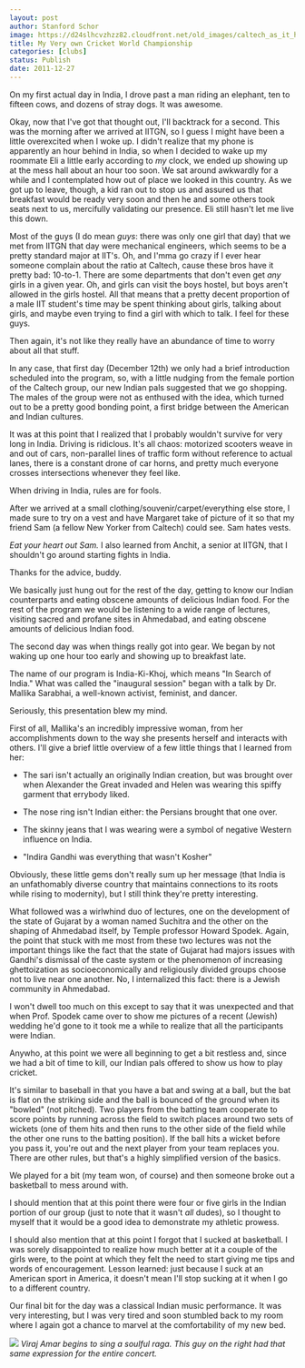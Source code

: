 ```yaml
---
layout: post
author: Stanford Schor
image: https://d24slhcvzhzz82.cloudfront.net/old_images/caltech_as_it_happens/6a0105349b8251970b015438a11972970c.jpg
title: My Very own Cricket World Championship 
categories: [clubs]
status: Publish
date: 2011-12-27
---
```


 On my first actual day in India, I drove past a man riding an  elephant, ten to fifteen cows, and dozens of stray dogs. It was awesome.

 Okay, now that I've got that thought out, I'll backtrack for a  second. This was the morning after we arrived at IITGN, so I guess I  might have been a little overexcited when I woke up. I didn't realize  that my phone is apparently an hour behind in India, so when I decided  to wake up my roommate Eli a little early according to *my* clock, we ended up showing up at the mess hall about an hour too soon.  We sat around awkwardly for a while and I contemplated how out of place  we looked in this country. As we got up to leave, though, a kid ran out  to stop us and assured us that breakfast would be ready very soon and  then he and some others took seats next to us, mercifully validating our  presence. Eli still hasn't let me live this down.

 Most of the guys (I do mean *guys*: there was only one  girl that day) that we met from IITGN that day were mechanical  engineers, which seems to be a pretty standard major at IIT's. Oh, and  I'mma go crazy if I ever hear someone complain about the ratio at  Caltech, cause these bros have it pretty bad: 10-to-1. There are some  departments that don't even get *any* girls in a given year. Oh,  and girls can visit the boys hostel, but boys aren't allowed in the  girls hostel. All that means that a pretty decent proportion of a male  IIT student's time may be spent thinking about girls, talking about  girls, and maybe even trying to find a girl with which to talk. I feel  for these guys.

 Then again, it's not like they really have an abundance of time to worry about all that stuff.

 In any case, that first day (December 12th) we only had a brief  introduction scheduled into the program, so, with a little nudging from  the female portion of the Caltech group, our new Indian pals suggested  that we go shopping. The males of the group were not as enthused with  the idea, which turned out to be a pretty good bonding point, a first  bridge between the American and Indian cultures.

 It was at this point that I realized that I probably wouldn't  survive for very long in India. Driving is ridiclous. It's all chaos:  motorized scooters weave in and out of cars, non-parallel lines of  traffic form without reference to actual lanes, there is a constant  drone of car horns, and pretty much everyone crosses intersections  whenever they feel like.

 When driving in India, rules are for fools.

 After we arrived at a small clothing/souvenir/carpet/everything  else store, I made sure to try on a vest and have Margaret take of  picture of it so that my friend Sam (a fellow New Yorker from Caltech)  could see. Sam hates vests.

 *Eat your heart out Sam.*
 I also learned from Anchit, a senior at IITGN, that I shouldn't go around starting fights in India.

 Thanks for the advice, buddy.

 We basically just hung out for the rest of the day, getting to  know our Indian counterparts and eating obscene amounts of delicious  Indian food. For the rest of the program we would be listening to a wide  range of lectures, visiting sacred and profane sites in Ahmedabad, and  eating obscene amounts of delicious Indian food.

 The second day was when things really got into gear. We began by  not waking up one hour too early and showing up to breakfast late.

 The name of our program is India-Ki-Khoj, which means "In Search of India." What  was called the "inaugural session" began with a talk by Dr. Mallika  Sarabhai, a well-known activist, feminist, and dancer.

 Seriously, this presentation blew my mind.

 First of all, Mallika's an incredibly impressive woman, from her  accomplishments down to the way she presents herself and interacts with  others. I'll give a brief little overview of a few little things that I  learned from her:

- The sari isn't actually an originally Indian creation, but was  brought over when Alexander the Great invaded and Helen was wearing this  spiffy garment that errybody liked.

- The nose ring isn't Indian either: the Persians brought that one over.

- The skinny jeans that I was wearing were a symbol of negative Western influence on India.

- "Indira Gandhi was everything that wasn't Kosher"

 Obviously, these little gems don't really sum up her message  (that India is an unfathomably diverse country that maintains  connections to its roots while rising to modernity), but I still think  they're pretty interesting.

 What followed was a wirlwhind  duo of lectures, one on the development of the state of Gujarat by a  woman named Suchitra and the other on the shaping of Ahmedabad itself,  by Temple professor Howard Spodek. Again, the point that stuck with me  most from these two lectures was not the important things like the fact  that the state of Gujarat had majors issues with Gandhi's dismissal of  the caste system or the phenomenon of increasing ghettoization as  socioeconomically and religiously divided groups choose not to live near  one another. No, I internalized this fact: there is a Jewish community  in Ahmedabad.

 I won't dwell too much on this except to say  that it was unexpected and that when Prof. Spodek came over to show me  pictures of a recent (Jewish) wedding he'd gone to it took me a while to  realize that all the participants were Indian.

Anywho, at  this point we were all beginning to get a bit restless and, since we had  a bit of time to kill, our Indian pals offered to show us how to play  cricket.

 It's similar to baseball in that you have a bat and  swing at a ball, but the bat is flat on the striking side and the ball  is bounced of the ground when its "bowled" (not pitched). Two players  from the batting team cooperate to score points by running across the  field to switch places around two sets of wickets (one of them hits and  then runs to the other side of the field while the other one runs to the  batting position). If the ball hits a wicket before you pass it, you're  out and the next player from your team replaces you. There are other  rules, but that's a highly simplified version of the basics.

 We played for a bit (my team won, of course) and then someone broke out a basketball to mess around with.

I  should mention that at this point there were four or five girls in the  Indian portion of our group (just to note that it wasn't *all* dudes), so I thought to myself that it would be a good idea to demonstrate my athletic prowess.

  I should also mention that at this point I forgot that I sucked at  basketball. I was sorely disappointed to realize how much better at it a  couple of the girls were, to the point at which they felt the need to  start giving me tips and words of encouragement. Lesson learned: just  because I suck at an American sport in America, it doesn't mean I'll  stop sucking at it when I go to a different country.

 Our final  bit for the day was a classical Indian music performance. It was very  interesting, but I was very tired and soon stumbled back to my room  where I again got a chance to marvel at the comfortability of my new  bed.


![](https://d24slhcvzhzz82.cloudfront.net/old_images/caltech_as_it_happens/6a0105349b8251970b01675f167dff970b.jpg)
*Viraj Amar begins to sing a soulful raga. This guy on the right had that same expression for the entire concert.*

